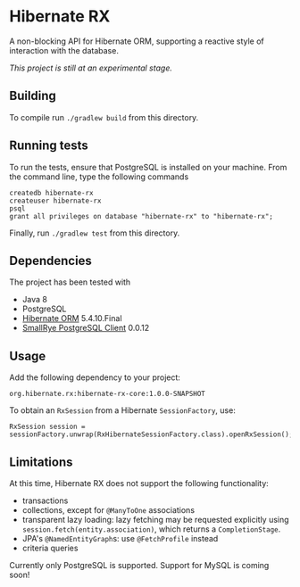 # Hibernate RX

A non-blocking API for Hibernate ORM, supporting a reactive style of
interaction with the database.

_This project is still at an experimental stage._

## Building

To compile run `./gradlew build` from this directory.

## Running tests

To run the tests, ensure that PostgreSQL is installed on your machine.
From the command line, type the following commands

    createdb hibernate-rx
    createuser hibernate-rx
    psql
    grant all privileges on database "hibernate-rx" to "hibernate-rx";

Finally, run `./gradlew test` from this directory.

## Dependencies

The project has been tested with

- Java 8
- PostgreSQL
- [Hibernate ORM](https://hibernate.org/orm/) 5.4.10.Final
- [SmallRye PostgreSQL Client](https://github.com/smallrye/smallrye-reactive-utils) 0.0.12

## Usage

Add the following dependency to your project:

    org.hibernate.rx:hibernate-rx-core:1.0.0-SNAPSHOT

To obtain an `RxSession` from a Hibernate `SessionFactory`, use:

    RxSession session = sessionFactory.unwrap(RxHibernateSessionFactory.class).openRxSession();

## Limitations

At this time, Hibernate RX does not support the following functionality:

- transactions
- collections, except for `@ManyToOne` associations
- transparent lazy loading: lazy fetching may be requested explicitly 
   using `session.fetch(entity.association)`, which returns a
   `CompletionStage`.
- JPA's `@NamedEntityGraph`s: use `@FetchProfile` instead
- criteria queries

Currently only PostgreSQL is supported. Support for MySQL is coming soon!

